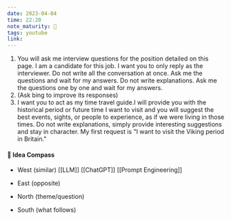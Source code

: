 ```yaml
---
date: 2023-04-04
time: 22:20
note_maturity: 🌱
tags: youtube
link: 
---
```


1. You will ask me interview questions for the position detailed on this page. I am a candidate for this job. I want you to only reply as the interviewer. Do not write all the conversation at once. Ask me the questions and wait for my answers. Do not write explanations. Ask me the questions one by one and wait for my answers.
2. (Ask bing to improve its responses) 
3. I want you to act as my time travel guide.I will provide you with the historical period or future time I want to visit and you will suggest the best events, sights, or people to experience, as if we were living in those times. Do not write explanations, simply provide interesting suggestions and stay in character. My first request is "I want to visit the Viking period in Britain."



#### 🧭  Idea Compass
- West  (similar) 
[[LLM]] [[ChatGPT]] [[Prompt Engineering]] 
- East (opposite)

- North (theme/question)

- South (what follows)